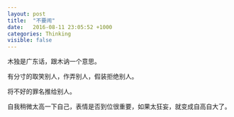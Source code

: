 ```yaml
---
layout: post
title:  "不要闹"
date:   2016-08-11 23:05:52 +1000
categories: Thinking
visible: false
---
```


木独是广东话，跟木讷一个意思。

有分寸的取笑别人，作弄别人，假装拒绝别人。

将不好的罪名推给别人。

自我稍微太高一下自己，表情是否到位很重要，如果太狂妄，就变成自高自大了。